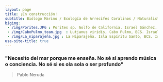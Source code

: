```yaml
---
layout: page
title: ¡En construcción!
subtitle: Biólogo Marino / Ecología de Arrecifes Coralinos / Naturalista
bigimg: 
 - /img/Porites.JPG : Porites sp. Golfo de California. Israel Sánchez. 
 - /img/CaboPulmo_team.jpg  : Lutjanus viridis, Cabo Pulmo, BCS. Israel Sánchez. 
 - /img/La_niparajeña.jpg : La Niparajeña. Isla Espíritu Santo, BCS. Israel Sánchez. 
use-site-title: true
---
```


### "Necesito del mar porque me enseña. No sé si aprendo música o conciencia. No sé si es ola sola o ser profundo"
 > Pablo Neruda
